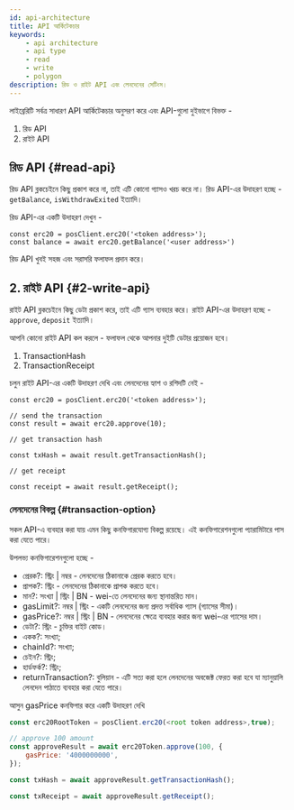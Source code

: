 ```yaml
---
id: api-architecture
title: API আর্কিটেকচার
keywords:
    - api architecture
    - api type
    - read
    - write
    - polygon
description: রিড ও রাইট API এবং লেনদেনের সেটিংস।
---
```


লাইব্রেরিটি সর্বত্র সাধারণ API আর্কিটেকচার অনুসরণ করে এবং API-গুলো দুইভাগে বিভক্ত -

1. রিড API
2. রাইট API

## রিড API {#read-api}

রিড API ব্লকচেইনে কিছু প্রকাশ করে না, তাই এটি কোনো গ্যাসও খরচ করে না। রিড API-এর উদাহরণ হচ্ছে - `getBalance`, `isWithdrawExited` ইত্যাদি।

রিড API-এর একটি উদাহরণ দেখুন -

```
const erc20 = posClient.erc20('<token address>');
const balance = await erc20.getBalance('<user address>')
```

রিড API খুবই সহজ এবং সরাসরি ফলাফল প্রদান করে।

## 2. রাইট API {#2-write-api}

রাইট API ব্লকচেইনে কিছু ডেটা প্রকাশ করে, তাই এটি গ্যাস ব্যবহার করে। রাইট API-এর উদাহরণ হচ্ছে - `approve`, `deposit` ইত্যাদি।

আপনি কোনো রাইট API কল করলে - ফলাফল থেকে আপনার দুইটি ডেটার প্রয়োজন হবে।

1. TransactionHash
2. TransactionReceipt

চলুন রাইট API-এর একটি উদাহরণ দেখি এবং লেনদেনের হ্যাশ ও রশিদটি নেই -

```
const erc20 = posClient.erc20('<token address>');

// send the transaction
const result = await erc20.approve(10);

// get transaction hash

const txHash = await result.getTransactionHash();

// get receipt

const receipt = await result.getReceipt();

```

### লেনদেনের বিকল্প {#transaction-option}

সকল API-এ ব্যবহার করা যায় এমন কিছু কনফিগারযোগ্য বিকল্প রয়েছে। এই কনফিগারেশনগুলো প্যারামিটারে পাস করা যেতে পারে।

উপলভ্য কনফিগারেশনগুলো হচ্ছে -

- প্রেরক?: স্ট্রিং | নম্বর - লেনদেনের ঠিকানাকে প্রেরক করতে হবে।
- প্রাপক?: স্ট্রিং - লেনদেনের ঠিকানাকে প্রাপক করতে হবে।
- মান?: সংখ্যা | স্ট্রিং | BN - wei-তে লেনদেনের জন্য স্থানান্তরিত মান।
- gasLimit?: নম্বর | স্ট্রিং - একটি লেনদেনের জন্য প্রদত্ত সর্বাধিক গ্যাস (গ্যাসের সীমা)।
- gasPrice?: নম্বর | স্ট্রিং | BN - লেনদেনের ক্ষেত্রে ব্যবহার করার জন্য wei-এর গ্যাসের দাম।
- ডেটা?: স্ট্রিং - চুক্তির বাইট কোড।
- একক?: সংখ্যা;
- chainId?: সংখ্যা;
- চেইন?: স্ট্রিং;
- হার্ডফর্ক?: স্ট্রিং;
- returnTransaction?: বুলিয়ান - এটি সত্য করা হলে লেনদেনের অবজেক্ট ফেরত করা হবে যা ম্যানুয়ালি লেনদেন পাঠাতে ব্যবহার করা যেতে পারে।

আসুন gasPrice কনফিগার করে একটি উদাহরণ দেখি

```js
const erc20RootToken = posClient.erc20(<root token address>,true);

// approve 100 amount
const approveResult = await erc20Token.approve(100, {
    gasPrice: '4000000000',
});

const txHash = await approveResult.getTransactionHash();

const txReceipt = await approveResult.getReceipt();

```

